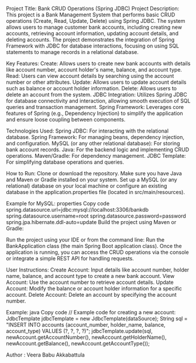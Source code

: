 Project Title: Bank CRUD Operations (Spring JDBC)
Project Description:
This project is a Bank Management System that performs basic CRUD operations (Create, Read, Update, Delete) using Spring JDBC. The system allows users to manage customer bank accounts, including creating new accounts, retrieving account information, updating account details, and deleting accounts.
The project demonstrates the integration of Spring Framework with JDBC for database interactions, focusing on using SQL statements to manage records in a relational database.

Key Features:
Create: Allows users to create new bank accounts with details like account number, account holder's name, balance, and account type.
Read: Users can view account details by searching using the account number or other attributes.
Update: Allows users to update account details such as balance or account holder information.
Delete: Allows users to delete an account from the system.
JDBC Integration: Utilizes Spring JDBC for database connectivity and interaction, allowing smooth execution of SQL queries and transaction management.
Spring Framework: Leverages core features of Spring (e.g., Dependency Injection) to simplify the application and ensure loose coupling between components.

Technologies Used:
Spring JDBC: For interacting with the relational database.
Spring Framework: For managing beans, dependency injection, and configuration.
MySQL (or any other relational database): For storing bank account records.
Java: For the backend logic and implementing CRUD operations.
Maven/Gradle: For dependency management.
JDBC Template: For simplifying database operations and queries.

How to Run:
Clone or download the repository.
Make sure you have Java and Maven or Gradle installed on your system.
Set up a MySQL (or any relational) database on your local machine or configure an existing database in the application.properties file (located in src/main/resources).

Example for MySQL:
properties
Copy code
spring.datasource.url=jdbc:mysql://localhost:3306/bankdb
spring.datasource.username=root
spring.datasource.password=password
spring.jpa.hibernate.ddl-auto=update
Build the project using Maven or Gradle:

Run the project using your IDE or from the command line:
Run the BankApplication class (the main Spring Boot application class).
Once the application is running, you can access the CRUD operations via the console or integrate a simple REST API for handling requests.

User Instructions:
Create Account: Input details like account number, holder name, balance, and account type to create a new bank account.
View Account: Use the account number to retrieve account details.
Update Account: Modify the balance or account holder information for a specific account.
Delete Account: Delete an account by specifying the account number.

Example:
java
Copy code
// Example code for creating a new account:
JdbcTemplate jdbcTemplate = new JdbcTemplate(dataSource);
String sql = "INSERT INTO accounts (account_number, holder_name, balance, account_type) VALUES (?, ?, ?, ?)";
jdbcTemplate.update(sql, newAccount.getAccountNumber(), newAccount.getHolderName(), newAccount.getBalance(), newAccount.getAccountType());

Author : Veera Babu Akkabattula
